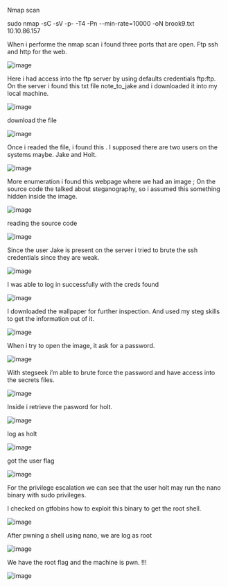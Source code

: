 Nmap scan

sudo nmap -sC -sV -p- -T4 -Pn --min-rate=10000 -oN brook9.txt 10.10.86.157

When i performe the nmap scan i found three ports that are open. Ftp ssh and http for the web. 

![image](https://github.com/user-attachments/assets/90b745fa-2f27-4c8e-a495-cbfd213122d5)


Here i had access into the ftp server by using defaults credentials ftp:ftp. On the server i found this txt file note_to_jake and i downloaded it into my local machine.

![image](https://github.com/user-attachments/assets/7555f5e1-dfca-40a0-ba95-019bbd894fc1)



download the file

![image](https://github.com/user-attachments/assets/ed192fba-92bd-4dda-972b-753364921012)



Once i readed the file, i found this . I supposed there are two users on the systems maybe. Jake and Holt. 

![image](https://github.com/user-attachments/assets/f960406b-38ce-4c1b-898e-04238f7e04cd)




More enumeration i found this webpage where we had an image ; On the source code the talked about steganography, so i assumed this something hidden inside the image.

![image](https://github.com/user-attachments/assets/e4c4753c-5ff5-441a-8a4f-e0ca9b40119f)




reading the source code

![image](https://github.com/user-attachments/assets/5c066b87-09f2-41cb-baa0-255dcd3243b4)



Since the user Jake is present on the server i tried to brute the ssh credentials since they are weak.


![image](https://github.com/user-attachments/assets/3d7d34b9-6eda-4471-b597-9fd960aab6ae)


I was able to log in successfully with the creds found


![image](https://github.com/user-attachments/assets/62fd2553-4b95-47c8-907e-58047d8a00de)


I downloaded the wallpaper for further inspection. And used my steg skills to get the information out of it.


![image](https://github.com/user-attachments/assets/c807d580-cad2-47bf-89d1-54c40567b335)


When i try to open the image, it ask for a password.


![image](https://github.com/user-attachments/assets/96987877-98b0-4fa7-a9c1-79ebeb9984bf)


With stegseek i’m able to brute force the password and have access into the secrets files.


![image](https://github.com/user-attachments/assets/59954701-ce40-4860-9b6f-12229145be4b)


Inside i retrieve the pasword for holt.


![image](https://github.com/user-attachments/assets/43482ee9-10b3-4680-8b7f-6bccd1603e14)


log as holt


![image](https://github.com/user-attachments/assets/75569c4c-a432-4d7a-b0c9-19fd62c84403)



got the user flag


![image](https://github.com/user-attachments/assets/174ebc2b-f102-44e6-83bf-85101bead1d0)


For the privilege escalation we can see that the user holt may run the nano binary with sudo privileges.

I checked on gtfobins how to exploit this binary to get the root shell.



![image](https://github.com/user-attachments/assets/00a67b3b-a382-4be5-9dc9-44aa4d6e91f0)


After pwning a shell using nano, we are log as root 


![image](https://github.com/user-attachments/assets/24b02af8-a17a-4152-b057-f08900d360ce)



We have the root flag and the machine is pwn. !!!



![image](https://github.com/user-attachments/assets/d6c97ca6-52c3-46ef-a35a-765ce82c75a8)

